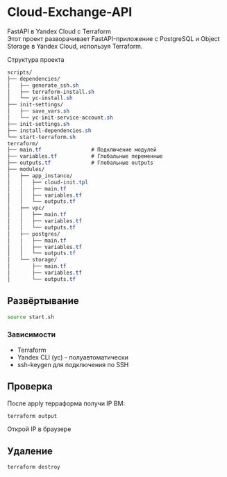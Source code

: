 # Cloud-Exchange-API

FastAPI в Yandex Cloud с Terraform    
Этот проект разворачивает FastAPI-приложение с PostgreSQL и Object Storage в Yandex Cloud, используя Terraform.

Структура проекта
```css
scripts/
├── dependencies/
│   ├── generate_ssh.sh
│   ├── terraform-install.sh
│   └── yc-install.sh
├── init-settings/
│   ├── save_vars.sh
│   └── yc-init-service-account.sh
├── init-settings.sh
├── install-dependencies.sh
└── start-terraform.sh
terraform/
├── main.tf                # Подключение модулей
├── variables.tf           # Глобальные переменные
├── outputs.tf             # Глобальные outputs
├── modules/
│   ├── app_instance/
│   │   ├── cloud-init.tpl
│   │   ├── main.tf
│   │   ├── variables.tf
│   │   └── outputs.tf
│   ├── vpc/
│   │   ├── main.tf
│   │   ├── variables.tf
│   │   └── outputs.tf
│   ├── postgres/
│   │   ├── main.tf
│   │   ├── variables.tf
│   │   └── outputs.tf
│   └── storage/
│       ├── main.tf
│       ├── variables.tf
│       └── outputs.tf
```

## Развёртывание
```bash
source start.sh
```

### Зависимости
* Terraform 
* Yandex CLI (yc) - полуавтоматически
* ssh-keygen для подключения по SSH

## Проверка
После apply терраформа получи IP ВМ:
```bash
terraform output
```
Открой IP в браузере

## Удаление
```bash
terraform destroy
```
